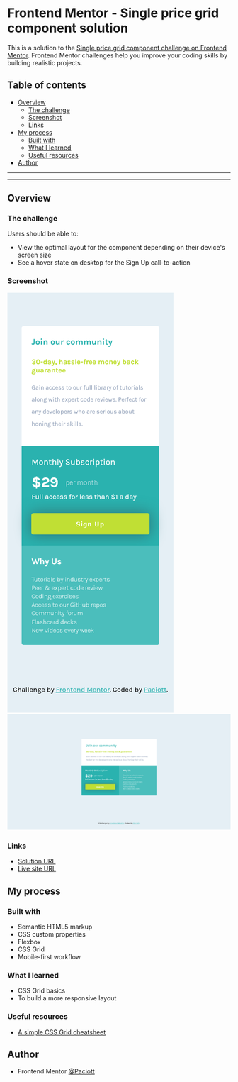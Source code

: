 # Frontend Mentor - Single price grid component solution

This is a solution to the [Single price grid component challenge on Frontend Mentor](https://www.frontendmentor.io/challenges/single-price-grid-component-5ce41129d0ff452fec5abbbc). Frontend Mentor challenges help you improve your coding skills by building realistic projects.

## Table of contents

- [Overview](#overview)
  - [The challenge](#the-challenge)
  - [Screenshot](#screenshot)
  - [Links](#links)
- [My process](#my-process)
  - [Built with](#built-with)
  - [What I learned](#what-i-learned)
  - [Useful resources](#useful-resources)
- [Author](#author)

---

---

## Overview

### The challenge

Users should be able to:

- View the optimal layout for the component depending on their device's screen size
- See a hover state on desktop for the Sign Up call-to-action

### Screenshot

![Mobile preview](/screenshots/Mobile%20preview.png)
![Desktop preview](/screenshots/Desktop%20preview.png)

### Links

- [Solution URL](https://github.com/Paciott/single-price-grid-component)
- [Live site URL](https://paciott.github.io/single-price-grid-component/)

## My process

### Built with

- Semantic HTML5 markup
- CSS custom properties
- Flexbox
- CSS Grid
- Mobile-first workflow

### What I learned

- CSS Grid basics
- To build a more responsive layout

### Useful resources

- [A simple CSS Grid cheatsheet](https://grid.malven.co/)

## Author

- Frontend Mentor [@Paciott](https://www.frontendmentor.io/profile/Paciott)
